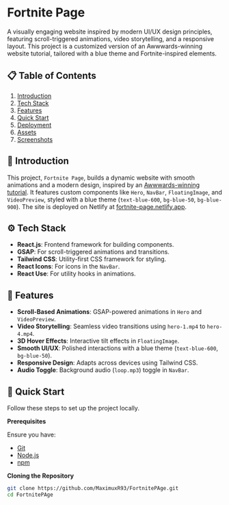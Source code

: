 # Fortnite Page

A visually engaging website inspired by modern UI/UX design principles, featuring scroll-triggered animations, video storytelling, and a responsive layout. This project is a customized version of an Awwwards-winning website tutorial, tailored with a blue theme and Fortnite-inspired elements.

## 📋 Table of Contents

1. [Introduction](#introduction)  
2. [Tech Stack](#tech-stack)  
3. [Features](#features)  
4. [Quick Start](#quick-start)  
5. [Deployment](#deployment)  
6. [Assets](#assets)  
7. [Screenshots](#screenshots)

## 🤖 Introduction

This project, `Fortnite Page`, builds a dynamic website with smooth animations and a modern design, inspired by an [Awwwards-winning tutorial](https://github.com/adrianhajdin/award-winning-website). It features custom components like `Hero`, `NavBar`, `FloatingImage`, and `VideoPreview`, styled with a blue theme (`text-blue-600`, `bg-blue-50`, `bg-blue-900`). The site is deployed on Netlify at [fortnite-page.netlify.app](https://fortnite-page.netlify.app).

## ⚙️ Tech Stack

- **React.js**: Frontend framework for building components.  
- **GSAP**: For scroll-triggered animations and transitions.  
- **Tailwind CSS**: Utility-first CSS framework for styling.  
- **React Icons**: For icons in the `NavBar`.  
- **React Use**: For utility hooks in animations.

## 🔋 Features

- **Scroll-Based Animations**: GSAP-powered animations in `Hero` and `VideoPreview`.  
- **Video Storytelling**: Seamless video transitions using `hero-1.mp4` to `hero-4.mp4`.  
- **3D Hover Effects**: Interactive tilt effects in `FloatingImage`.  
- **Smooth UI/UX**: Polished interactions with a blue theme (`text-blue-600`, `bg-blue-50`).  
- **Responsive Design**: Adapts across devices using Tailwind CSS.  
- **Audio Toggle**: Background audio (`loop.mp3`) toggle in `NavBar`.

## 🤸 Quick Start

Follow these steps to set up the project locally.

**Prerequisites**

Ensure you have:  
- [Git](https://git-scm.com/)  
- [Node.js](https://nodejs.org/en)  
- [npm](https://www.npmjs.com/)

**Cloning the Repository**

```bash
git clone https://github.com/MaximuxR93/FortnitePAge.git
cd FortnitePAge
